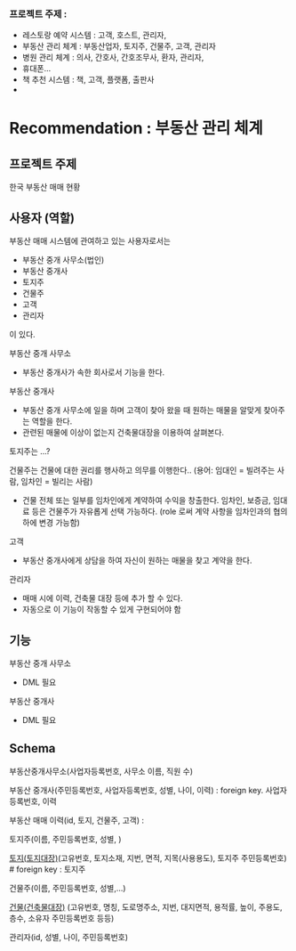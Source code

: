 ### 프로젝트 주제 :

- 레스토랑 예약 시스템 : 고객, 호스트, 관리자, 
- 부동산 관리 체계 : 부동산업자, 토지주, 건물주, 고객, 관리자
- 병원 관리 체계 : 의사, 간호사, 간호조무사, 환자, 관리자, 
- 휴대폰...
- 책 추천 시스템 : 책, 고객, 플랫폼, 출판사
- 


Recommendation : 부동산 관리 체계
==========

## 프로젝트 주제

한국 부동산 매매 현황


## 사용자 (역할)

부동산 매매 시스템에 관여하고 있는 사용자로서는 

- 부동산 중개 사무소(법인)
- 부동산 중개사
- 토지주
- 건물주
- 고객
- 관리자

이 있다.

부동산 중개 사무소
- 부동산 중개사가 속한 회사로서 기능을 한다.

부동산 중개사 
- 부동산 중개 사무소에 일을 하며 고객이 찾아 왔을 때 원하는 매물을 알맞게 찾아주는 역할을 한다.
- 관련된 매물에 이상이 없는지 건축물대장을 이용하여 살펴본다.

토지주는 ...?

건물주는 건물에 대한 권리를 행사하고 의무를 이행한다.. (용어: 임대인 = 빌려주는 사람, 임차인 = 빌리는 사람)
- 건물 전체 또는 일부를 임차인에게 계약하여 수익을 창출한다. 임차인, 보증금, 임대료 등은 건물주가 자유롭게 선택 가능하다. (role 로써 계약 사항을 임차인과의 협의 하에 변경 가능함)

고객
- 부동산 중개사에게 상담을 하여 자신이 원하는 매물을 찾고 계약을 한다.

관리자
- 매매 시에 이력, 건축물 대장 등에 추가 할 수 있다.
- 자동으로 이 기능이 작동할 수 있게 구현되어야 함

## 기능

부동산 중개 사무소
- DML 필요

부동산 중개사
- DML 필요


## Schema
부동산중개사무소(사업자등록번호, 사무소 이름, 직원 수)

부동산 중개사(주민등록번호, 사업자등록번호, 성별, 나이, 이력) : foreign key. 사업자등록번호, 이력

부동산 매매 이력(id, 토지, 건물주, 고객) : 

토지주(이름, 주민등록번호, 성별, )

[토지(토지대장)](https://post-phinf.pstatic.net/MjAxODEyMjRfMTM2/MDAxNTQ1NjM0NTY1NjY4.sMZPuEzlzysVr5gR3xUZ6Cp75Mt6hpTgem1b5wYbsXAg.sKCeivtL7YPoX6Lmbw9p8nPH3xEjYcnRcDL8UNaOe-Ug.PNG/%ED%86%A0%EC%A7%80%EB%8C%80%EC%9E%A5.png?type=w1200&type=w1200)(고유번호, 토지소재, 지번, 면적, 지목(사용용도), 토지주 주민등록번호) # foreign key : 토지주

건물주(이름, 주민등록번호, 성별,...)

[건물(건축물대장)](https://www.goldpond.kr/%EA%B1%B4%EC%B6%95%EB%AC%BC%EB%8C%80%EC%9E%A5%EB%AC%B4%EB%A3%8C%EC%97%B4%EB%9E%8C/) (고유번호, 명칭, 도로명주소, 지번, 대지면적, 용적률, 높이, 주용도, 층수, 소유자 주민등록번호 등등)

관리자(id, 성별, 나이, 주민등록번호)

